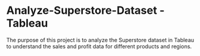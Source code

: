 # Analyze-Superstore-Dataset - Tableau
The purpose of this project is to analyze the Superstore dataset in Tableau to understand the sales and profit data for different products and regions. 
